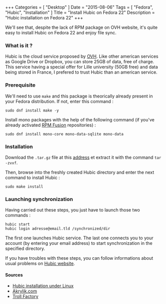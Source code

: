 +++
Categories = [ "Desktop" ]
Date = "2015-08-06"
Tags = [ "Fedora", "Hubic", "Installation" ]
Title = "Install Hubic on Fedora 22"
Description = "Hubic installation on Fedora 22"
+++

We'll see that, despite the lack of RPM package on OVH website, it's quite easy to
install Hubic on Fedora 22 and enjoy file sync.
<!--more-->

### What is it ?

Hubic is the cloud service proposed by [OVH](https://www.ovh.com/).
Like other american services as Google Drive or Dropbox, you can store 25GB of
data, free of charge. This service having a special offer for Lille university
(50GB free) and data being stored in France, I prefered to trust Hubic than
an american service.

### Prerequisite

We'll need to use `make` and this package is theorically already present in your
Fedora distribution. If not, enter this command :

    sudo dnf install make -y

Install mono packages with the help of the following command (if you've already
activated [RPM Fusion](http://rpmfusion.org/Configuration) repositories) :

    sudo dnf install mono-core mono-data-sqlite mono-data

### Installation

Download the `.tar.gz` file at this [address](http://mir7.ovh.net/ovh-applications/hubic/hubic-Linux/2.1.0/)
et extract it with the command `tar -zvxf`.

Then, browse into the freshly created Hubic directory and enter the next command to install Hubic :

    sudo make install

### Launching synchronization

Having carried out these steps, you just have to launch those two commands :

    hubic start
    hubic login adresse@email.tld /synchronized/dir

The first one launches Hubic service. The last one connects you to your account
(by entering your email address) to start synchronization in the specified directory.

If you have troubles with these steps, you can follow informations about usual problems
on [Hubic website](https://forums.Hubic.com/showthread.php?230-Hubic-Linux-sortie-de-la-version-b%EAta).

#### Sources

* [Hubic installation under Linux](https://forums.Hubic.com/showthread.php?230-Hubic-Linux-sortie-de-la-version-b%EAta)
* [Akrylik.com](http://www.akrylik.com/2014/11/11/Hubic-sous-linux/)
* [Troll Factory](http://trollfactory.fr/installer-Hubic-sur-fedora-19-717)
